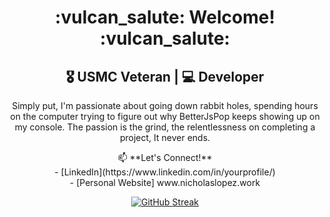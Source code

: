 


<h1 align="center">:vulcan_salute: Welcome! :vulcan_salute:	</h1>
<h2 align="center">
  🎖️ USMC Veteran | 
  💻 Developer
</h2>

<p align="center">
  Simply put, I'm passionate about going down rabbit holes, spending hours on the computer trying to figure out why BetterJsPop keeps showing up on my console. The passion is the grind, the relentlessness on completing a project, It never ends.
</p>

<p align="center">
  📫 **Let's Connect!**<br>
  - [LinkedIn](https://www.linkedin.com/in/yourprofile/)<br>
  - [Personal Website]
  www.nicholaslopez.work
</p>
<p align="center">
  <a href="https://git.io/streak-stats">
    <img src="https://github-readme-streak-stats.herokuapp.com?user=Lopez4163&theme=windows-dark&hide_border=true" alt="GitHub Streak" />
  </a>
</p>


